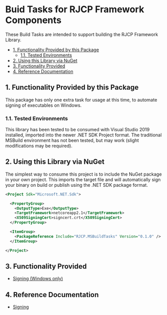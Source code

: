 # Buid Tasks for RJCP Framework Components <!-- omit in toc -->

These Build Tasks are intended to support building the RJCP Framework Library.

- [1. Functionality Provided by this Package](#1-functionality-provided-by-this-package)
  - [1.1. Tested Environments](#11-tested-environments)
- [2. Using this Library via NuGet](#2-using-this-library-via-nuget)
- [3. Functionality Provided](#3-functionality-provided)
- [4. Reference Documentation](#4-reference-documentation)

## 1. Functionality Provided by this Package

This package has only one extra task for usage at this time, to automate signing
of executables on Windows.

### 1.1. Tested Environments

This library has been tested to be consumed with Visual Studio 2019 installed,
imported into the newer .NET SDK Project format. The traditional MSBuild
environment has not been tested, but may work (slight modifications may be
required).

## 2. Using this Library via NuGet

The simplest way to consume this project is to include the NuGet package in your
own project. This imports the target file and will automatically sign your
binary on build or publish using the .NET SDK package format.

```xml
<Project Sdk="Microsoft.NET.Sdk">

  <PropertyGroup>
    <OutputType>Exe</OutputType>
    <TargetFramework>netcoreapp2.1</TargetFramework>
    <X509SigningCert>signcert.crt</X509SigningCert>
  </PropertyGroup>

  <ItemGroup>
    <PackageReference Include="RJCP.MSBuildTasks" Version="0.1.0" />
  </ItemGroup>

</Project>
```

## 3. Functionality Provided

- [Signing (Windows only)](docs/signing.md)

## 4. Reference Documentation

- [Signing](docs/reference/signing.md)
